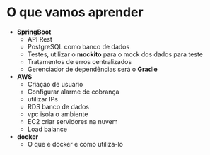 # O que vamos aprender

- **SpringBoot**
    - API Rest 
    - PostgreSQL como banco de dados 
    - Testes, utilizar o **mockito** para o mock dos dados para teste
    - Tratamentos de erros centralizados 
    - Gerenciador de dependências será o **Gradle**
 - **AWS**
    - Criação de usuário 
    - Configurar alarme de cobrança
    - utilizar IPs
    - RDS banco de dados
    - vpc isola o ambiente
    - EC2 criar servidores na nuvem
    - Load balance 
 - **docker**
    - O que é docker e como utiliza-lo